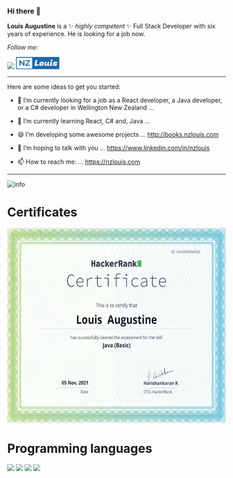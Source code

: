 ### Hi there 👋


**Louis Augustine** is a ✨ _highly competent_ ✨ Full Stack Developer with six years of experience. He is looking for a job now.

<i>Follow me:</i><br>

[<img src="https://img.shields.io/badge/linkedin-%230077B5.svg?&style=for-the-badge&logo=linkedin&logoColor=white">](https://www.linkedin.com/in/nzlouis)
[<img src="nzlouis1.jpg" width="100" height="28">](https://nzlouis.com)

---

Here are some ideas to get you started:

- 🔭 I’m currently looking for a job as a React developer, a Java developer, or a C# developer in Wellington New Zealand ...
- 🌱 I’m currently learning React, C# and, Java ...
- 😄 I’m developing some awesome projects ... http://books.nzlouis.com

- 💬 I’m hoping to talk with you ...          https://www.linkedin.com/in/nzlouis

- 📫 How to reach me: …                       https://nzlouis.com

---



![info](https://github-readme-stats.vercel.app/api?username=LouisAugustine&show_icons=true&count_private=true&hide=prs&theme=default_repocard)

# Certificates
[<img src="java.png" width="600" height="450">](https://www.hackerrank.com/certificates/caa990ba6f28)

# Programming languages
[![](https://img.shields.io/badge/-Java-007396?style=flat-square&logo=java&logoColor=#007396)](https://oracle.com)
[![](https://img.shields.io/badge/-React-000000?style=flat&logo=react&logoColor=00c8ff)](https://reactjs.org)
[![](https://img.shields.io/badge/-.net-007393?style=flat-square&logo=.NET&logoColor=#512BD4)](https://docs.microsoft.com)
[![](https://img.shields.io/badge/-JavaScript-eed718?style=flat&logo=javascript&logoColor=ffffff)](https://javascript.com)




